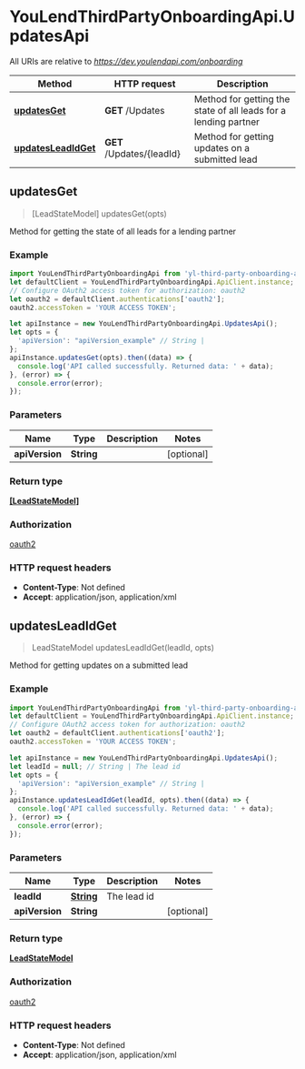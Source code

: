 # YouLendThirdPartyOnboardingApi.UpdatesApi

All URIs are relative to *https://dev.youlendapi.com/onboarding*

Method | HTTP request | Description
------------- | ------------- | -------------
[**updatesGet**](UpdatesApi.md#updatesGet) | **GET** /Updates | Method for getting the state of all leads for a lending partner
[**updatesLeadIdGet**](UpdatesApi.md#updatesLeadIdGet) | **GET** /Updates/{leadId} | Method for getting updates on a submitted lead



## updatesGet

> [LeadStateModel] updatesGet(opts)

Method for getting the state of all leads for a lending partner

### Example

```javascript
import YouLendThirdPartyOnboardingApi from 'yl-third-party-onboarding-api-client';
let defaultClient = YouLendThirdPartyOnboardingApi.ApiClient.instance;
// Configure OAuth2 access token for authorization: oauth2
let oauth2 = defaultClient.authentications['oauth2'];
oauth2.accessToken = 'YOUR ACCESS TOKEN';

let apiInstance = new YouLendThirdPartyOnboardingApi.UpdatesApi();
let opts = {
  'apiVersion': "apiVersion_example" // String | 
};
apiInstance.updatesGet(opts).then((data) => {
  console.log('API called successfully. Returned data: ' + data);
}, (error) => {
  console.error(error);
});

```

### Parameters


Name | Type | Description  | Notes
------------- | ------------- | ------------- | -------------
 **apiVersion** | **String**|  | [optional] 

### Return type

[**[LeadStateModel]**](LeadStateModel.md)

### Authorization

[oauth2](../README.md#oauth2)

### HTTP request headers

- **Content-Type**: Not defined
- **Accept**: application/json, application/xml


## updatesLeadIdGet

> LeadStateModel updatesLeadIdGet(leadId, opts)

Method for getting updates on a submitted lead

### Example

```javascript
import YouLendThirdPartyOnboardingApi from 'yl-third-party-onboarding-api-client';
let defaultClient = YouLendThirdPartyOnboardingApi.ApiClient.instance;
// Configure OAuth2 access token for authorization: oauth2
let oauth2 = defaultClient.authentications['oauth2'];
oauth2.accessToken = 'YOUR ACCESS TOKEN';

let apiInstance = new YouLendThirdPartyOnboardingApi.UpdatesApi();
let leadId = null; // String | The lead id
let opts = {
  'apiVersion': "apiVersion_example" // String | 
};
apiInstance.updatesLeadIdGet(leadId, opts).then((data) => {
  console.log('API called successfully. Returned data: ' + data);
}, (error) => {
  console.error(error);
});

```

### Parameters


Name | Type | Description  | Notes
------------- | ------------- | ------------- | -------------
 **leadId** | [**String**](.md)| The lead id | 
 **apiVersion** | **String**|  | [optional] 

### Return type

[**LeadStateModel**](LeadStateModel.md)

### Authorization

[oauth2](../README.md#oauth2)

### HTTP request headers

- **Content-Type**: Not defined
- **Accept**: application/json, application/xml

